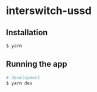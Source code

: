 # interswitch-ussd


## Installation

```bash
$ yarn

```

## Running the app

```bash
# development
$ yarn dev
```

